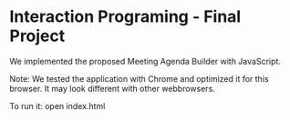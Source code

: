 Interaction Programing - Final Project
======================================

We implemented the proposed Meeting Agenda Builder with JavaScript.

Note: We tested the application with Chrome and optimized it for this browser. It may look different with other webbrowsers.

To run it: open index.html